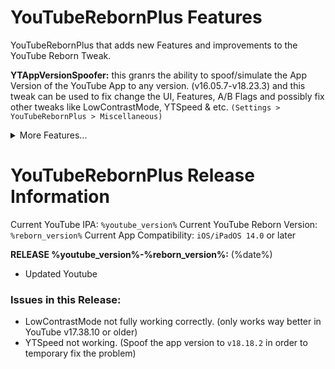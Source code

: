 # YouTubeRebornPlus Features
YouTubeRebornPlus that adds new Features and improvements to the YouTube Reborn Tweak.

**YTAppVersionSpoofer:** this granrs the ability to spoof/simulate the App Version of the YouTube App to any version. (v16.05.7-v18.23.3) and this tweak can be used to fix change the UI, Features, A/B Flags and possibly fix other tweaks like LowContrastMode, YTSpeed & etc. `(Settings > YouTubeRebornPlus > Miscellaneous)`

<details>
<summary>More Features...</summary>

**YTNoModernUI:** This tweak changes and removes some newer UI elements from the app such as Rounded Buttons, Old Progress Bar, Gray Buffer Progress & the v17.11.2 App Version Number. `(Settings > YouTubeRebornPlus > Miscellaneous)`

**LowContrastMode:** This tweak dims the new YouTube UI changes on labels and icons that was first introduced way back in 2020 August/September, which can be such an eyesore when navigating the YouTube app. (Tweak made by arichorn) `(Settings> YouTubeRebornPlus > Theme Options)`

**YouMute:** Mute/unmute videos in YouTube directly. `(Settings > YouMute)`

**iPadLayout:** Gives iPhone users the ability to use the iPad’s Interface and the ability to use some of the YouTube features that are not on iPhone. `(Settings > YouTubeRebornPlus > Miscellaneous)`

**iPhoneLayout:** Gives iPad users the ability to create YouTube Shorts and the ability to use the buggy iPhone layout. using it in split view mode or stage manager mode is recommended for a better experience. `(Settings > YouTubeRebornPlus > Miscellaneous)`

**HideSponsorBlockButton:** Hide the SponsorBlock Button shown in the Navigation Bar. (Option by Dayanch96) `(Settings > YouTubeRebornPlus > Miscellaneous)`

**DisableWifiRelatedSettings:** You can toggle this to remove all of those sections that shows up via internet such as Try New Features, Autoplay, History, Privacy & etc, and this can be used for toggling if the option will help remove some of the sections you don't want in the app. `(Settings > YouTubeRebornPlus > Miscellaneous)`

**HideShadowOverlayButtons:** want to remove shadow overlay on the buttons used in the video player? Then toggle this to remove the Shadow Overlay on the buttons Play/Pause, Previous, Next, Rewind, Forward.

**YTNoHeatwaves:** Turns off the Heatwaves Feature in the video player. `(Settings > YouTubeRebornPlus > Video Player Overlay Controls)`

**YTNoUpgradeDialog:** Disables the Upgrade Dialog so you won’t be prompted to update the app.

**etc..**
</details>

# YouTubeRebornPlus Release Information
Current YouTube IPA: `%youtube_version%`
Current YouTube Reborn Version: `%reborn_version%`
Current App Compatibility: `iOS/iPadOS 14.0` or later

**RELEASE %youtube_version%-%reborn_version%:** (%date%)

- Updated Youtube

### Issues in this Release:
- LowContrastMode not fully working correctly. (only works way better in YouTube v17.38.10 or older)
- YTSpeed not working. (Spoof the app version to `v18.18.2` in order to temporary fix the problem)

